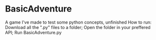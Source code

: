# BasicAdventure
A game I've made to test some python concepts, unfinished
How to run:
Download all the ".py" files to a folder;
Open the folder in your preffered API;
Run BasicAdventure.py
